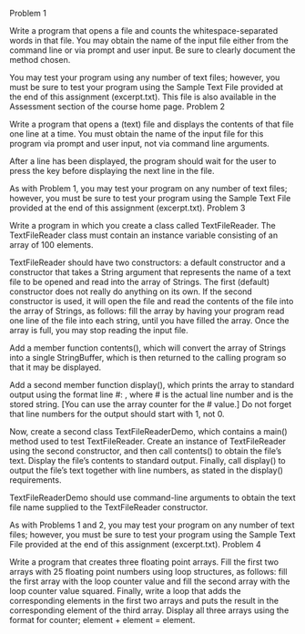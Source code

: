 Problem 1

Write a program that opens a file and counts the whitespace-separated words in that file. You may obtain the name of the input file either from the command line or via prompt and user input. Be sure to clearly document the method chosen.

You may test your program using any number of text files; however, you must be sure to test your program using the Sample Text File provided at the end of this assignment (excerpt.txt). This file is also available in the Assessment section of the course home page.
Problem 2

Write a program that opens a (text) file and displays the contents of that file one line at a time. You must obtain the name of the input file for this program via prompt and user input, not via command line arguments.

After a line has been displayed, the program should wait for the user to press the <Enter> key before displaying the next line in the file.

As with Problem 1, you may test your program on any number of text files; however, you must be sure to test your program using the Sample Text File provided at the end of this assignment (excerpt.txt).
Problem 3

Write a program in which you create a class called TextFileReader. The TextFileReader class must contain an instance variable consisting of an array of 100 elements.

TextFileReader should have two constructors: a default constructor and a constructor that takes a String argument that represents the name of a text file to be opened and read into the array of Strings. The first (default) constructor does not really do anything on its own. If the second constructor is used, it will open the file and read the contents of the file into the array of Strings, as follows: fill the array by having your program read one line of the file into each string, until you have filled the array. Once the array is full, you may stop reading the input file.

Add a member function contents(), which will convert the array of Strings into a single StringBuffer, which is then returned to the calling program so that it may be displayed.

Add a second member function display(), which prints the array to standard output using the format line #: <string>, where # is the actual line number and <string> is the stored string. [You can use the array counter for the # value.] Do not forget that line numbers for the output should start with 1, not 0.

Now, create a second class TextFileReaderDemo, which contains a main() method used to test TextFileReader. Create an instance of TextFileReader using the second constructor, and then call contents() to obtain the file’s text. Display the file’s contents to standard output. Finally, call display() to output the file’s text together with line numbers, as stated in the display() requirements.

TextFileReaderDemo should use command-line arguments to obtain the text file name supplied to the TextFileReader constructor.

As with Problems 1 and 2, you may test your program on any number of text files; however, you must be sure to test your program using the Sample Text File provided at the end of this assignment (excerpt.txt).
Problem 4

Write a program that creates three floating point arrays. Fill the first two arrays with 25 floating point numbers using loop structures, as follows: fill the first array with the loop counter value and fill the second array with the loop counter value squared. Finally, write a loop that adds the corresponding elements in the first two arrays and puts the result in the corresponding element of the third array. Display all three arrays using the format for counter; element + element = element.